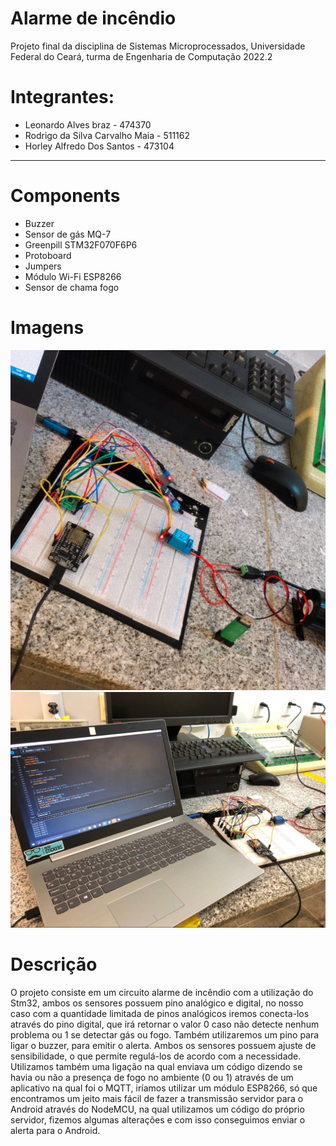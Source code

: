# Alarme de incêndio
Projeto final da disciplina de Sistemas Microprocessados, Universidade Federal do Ceará,
turma de Engenharia de Computação 2022.2 <br>
# Integrantes:
* Leonardo Alves braz - 474370
* Rodrigo da Silva Carvalho Maia - 511162
* Horley Alfredo Dos Santos - 473104
<hr>

# Components
* Buzzer
* Sensor de gás MQ-7
* Greenpill STM32F070F6P6
* Protoboard
* Jumpers
* Módulo Wi-Fi ESP8266
* Sensor de chama fogo
# Imagens
![](https://github.com/Leonardobrzz/alarme-de-incendio-/blob/main/msg1212450152-11988.jpg)
![](https://github.com/Leonardobrzz/alarme-de-incendio-/blob/main/msg1212450152-11989.jpg)
# Descrição
O projeto consiste em um circuito alarme de incêndio com a utilização do Stm32, ambos os
sensores possuem pino analógico e digital, no nosso caso com a quantidade limitada de
pinos analógicos iremos conecta-los através do pino digital, que irá retornar o valor 0 caso
não detecte nenhum problema ou 1 se detectar gás ou fogo. Também utilizaremos um pino
para ligar o buzzer, para emitir o alerta. Ambos os sensores possuem ajuste de
sensibilidade, o que permite regulá-los de acordo com a necessidade.
Utilizamos também uma ligação na qual enviava um código dizendo se havia ou não a presença de fogo no ambiente (0 ou 1) através de um aplicativo na qual foi o MQTT, iríamos utilizar um módulo ESP8266, só que encontramos um jeito mais fácil de fazer a transmissão servidor para o Android através do NodeMCU, na qual utilizamos um código do próprio servidor, fizemos algumas alterações e com isso conseguimos enviar o alerta para o Android. 

  
